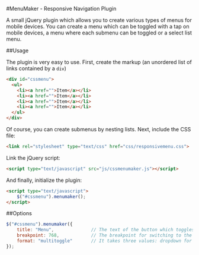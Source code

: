 #MenuMaker - Responsive Navigation Plugin

A small jQuery plugin which allows you to create various types of menus for mobile devices. You can create a menu which can be toggled with a tap on mobile devices, a menu where each submenu can be toggled or a select list menu.

##Usage

The plugin is very easy to use. First, create the markup (an unordered list of links contained by a `div`)

```html
<div id="cssmenu">
  <ul>
    <li><a href="">Item</a></li>
    <li><a href="">Item</a></li>
    <li><a href="">Item</a></li>
    <li><a href="">Item</a></li>
  </ul>
</div>
```

Of course, you can create submenus by nesting lists. Next, include the CSS file:
```html
<link rel="stylesheet" type="text/css" href="css/responsivemenu.css">
```
Link the jQuery script:
```html
<script type="text/javascript" src="js/cssmenumaker.js"></script>
```
And finally, initialize the plugin:
```html
<script type="text/javascript">
	$("#cssmenu").menumaker();
</script>
```
##Options
```javascript
$("#cssmenu").menumaker({
	title: "Menu",              // The text of the button which toggles the menu
	breakpoint: 768,			// The breakpoint for switching to the mobile view
	format: "multitoggle"       // It takes three values: dropdown for a simple toggle menu, select for select list menu, multitoggle for a menu where each submenu can be toggled separately
});
```